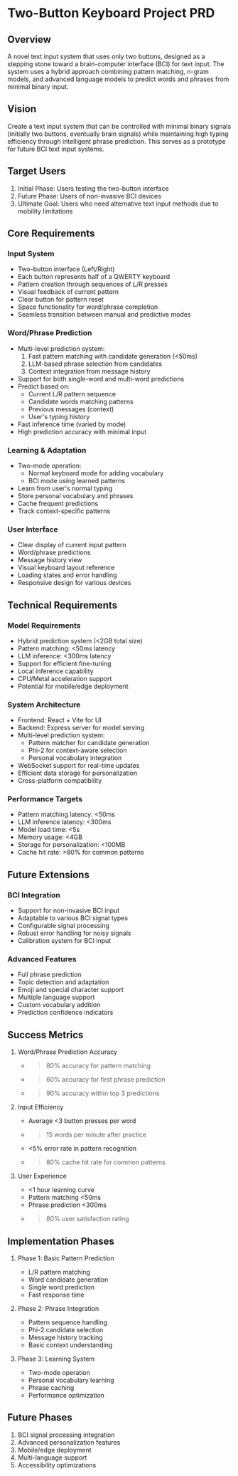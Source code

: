 # Two-Button Keyboard Project PRD

## Overview
A novel text input system that uses only two buttons, designed as a stepping stone toward a brain-computer interface (BCI) for text input. The system uses a hybrid approach combining pattern matching, n-gram models, and advanced language models to predict words and phrases from minimal binary input.

## Vision
Create a text input system that can be controlled with minimal binary signals (initially two buttons, eventually brain signals) while maintaining high typing efficiency through intelligent phrase prediction. This serves as a prototype for future BCI text input systems.

## Target Users
1. Initial Phase: Users testing the two-button interface
2. Future Phase: Users of non-invasive BCI devices
3. Ultimate Goal: Users who need alternative text input methods due to mobility limitations

## Core Requirements

### Input System
- Two-button interface (Left/Right)
- Each button represents half of a QWERTY keyboard
- Pattern creation through sequences of L/R presses
- Visual feedback of current pattern
- Clear button for pattern reset
- Space functionality for word/phrase completion
- Seamless transition between manual and predictive modes

### Word/Phrase Prediction
- Multi-level prediction system:
  1. Fast pattern matching with candidate generation (<50ms)
  2. LLM-based phrase selection from candidates
  3. Context integration from message history
- Support for both single-word and multi-word predictions
- Predict based on:
  - Current L/R pattern sequence
  - Candidate words matching patterns
  - Previous messages (context)
  - User's typing history
- Fast inference time (varied by mode)
- High prediction accuracy with minimal input

### Learning & Adaptation
- Two-mode operation:
  - Normal keyboard mode for adding vocabulary
  - BCI mode using learned patterns
- Learn from user's normal typing
- Store personal vocabulary and phrases
- Cache frequent predictions
- Track context-specific patterns

### User Interface
- Clear display of current input pattern
- Word/phrase predictions
- Message history view
- Visual keyboard layout reference
- Loading states and error handling
- Responsive design for various devices

## Technical Requirements

### Model Requirements
- Hybrid prediction system (<2GB total size)
- Pattern matching: <50ms latency
- LLM inference: <300ms latency
- Support for efficient fine-tuning
- Local inference capability
- CPU/Metal acceleration support
- Potential for mobile/edge deployment

### System Architecture
- Frontend: React + Vite for UI
- Backend: Express server for model serving
- Multi-level prediction system:
  - Pattern matcher for candidate generation
  - Phi-2 for context-aware selection
  - Personal vocabulary integration
- WebSocket support for real-time updates
- Efficient data storage for personalization
- Cross-platform compatibility

### Performance Targets
- Pattern matching latency: <50ms
- LLM inference latency: <300ms
- Model load time: <5s
- Memory usage: <4GB
- Storage for personalization: <100MB
- Cache hit rate: >80% for common patterns

## Future Extensions

### BCI Integration
- Support for non-invasive BCI input
- Adaptable to various BCI signal types
- Configurable signal processing
- Robust error handling for noisy signals
- Calibration system for BCI input

### Advanced Features
- Full phrase prediction
- Topic detection and adaptation
- Emoji and special character support
- Multiple language support
- Custom vocabulary addition
- Prediction confidence indicators

## Success Metrics
1. Word/Phrase Prediction Accuracy
   - >80% accuracy for pattern matching
   - >60% accuracy for first phrase prediction
   - >90% accuracy within top 3 predictions

2. Input Efficiency
   - Average <3 button presses per word
   - >15 words per minute after practice
   - <5% error rate in pattern recognition
   - >80% cache hit rate for common patterns

3. User Experience
   - <1 hour learning curve
   - Pattern matching <50ms
   - Phrase prediction <300ms
   - >80% user satisfaction rating

## Implementation Phases

1. Phase 1: Basic Pattern Prediction
   - L/R pattern matching
   - Word candidate generation
   - Single word prediction
   - Fast response time

2. Phase 2: Phrase Integration
   - Pattern sequence handling
   - Phi-2 candidate selection
   - Message history tracking
   - Basic context understanding

3. Phase 3: Learning System
   - Two-mode operation
   - Personal vocabulary learning
   - Phrase caching
   - Performance optimization

## Future Phases
1. BCI signal processing integration
2. Advanced personalization features
3. Mobile/edge deployment
4. Multi-language support
5. Accessibility optimizations